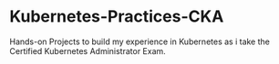 # Kubernetes-Practices-CKA
Hands-on Projects to build my experience in Kubernetes as i take the Certified Kubernetes Administrator Exam.

